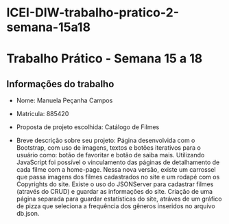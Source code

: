 # ICEI-DIW-trabalho-pratico-2-semana-15a18

# Trabalho Prático - Semana 15 a 18

## Informações do trabalho

- Nome: Manuela Peçanha Campos

- Matricula: 885420

- Proposta de projeto escolhida: Catálogo de Filmes

- Breve descrição sobre seu projeto:  Página desenvolvida com o Bootstrap, com uso de imagens, textos e botões iterativos para o usuário como: botão de favoritar e botâo de saiba mais. Utilizando JavaScript foi possível o vinculamento das páginas de detalhamento de cada filme com a home-page. Nessa nova versão, existe um carrossel que passa imagens dos filmes cadastrados no site e um rodapé com os Copyrights do site. Existe o uso do JSONServer para cadastrar filmes (através do CRUD) e guardar as informações do site. Criação de uma página separada para guardar estatísticas do site, atráves de um gráfico de pizza que seleciona a frequência dos gêneros inseridos no arquivo db.json. 

